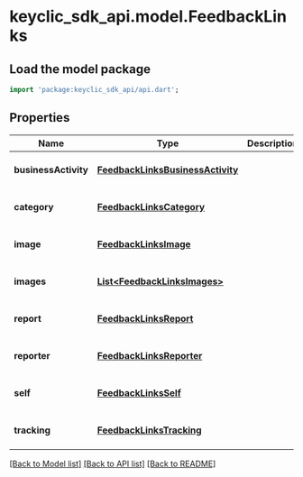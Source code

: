 # keyclic_sdk_api.model.FeedbackLinks

## Load the model package
```dart
import 'package:keyclic_sdk_api/api.dart';
```

## Properties
Name | Type | Description | Notes
------------ | ------------- | ------------- | -------------
**businessActivity** | [**FeedbackLinksBusinessActivity**](FeedbackLinksBusinessActivity.md) |  | [optional] [default to null]
**category** | [**FeedbackLinksCategory**](FeedbackLinksCategory.md) |  | [optional] [default to null]
**image** | [**FeedbackLinksImage**](FeedbackLinksImage.md) |  | [optional] [default to null]
**images** | [**List&lt;FeedbackLinksImages&gt;**](FeedbackLinksImages.md) |  | [optional] [default to []]
**report** | [**FeedbackLinksReport**](FeedbackLinksReport.md) |  | [optional] [default to null]
**reporter** | [**FeedbackLinksReporter**](FeedbackLinksReporter.md) |  | [optional] [default to null]
**self** | [**FeedbackLinksSelf**](FeedbackLinksSelf.md) |  | [optional] [default to null]
**tracking** | [**FeedbackLinksTracking**](FeedbackLinksTracking.md) |  | [optional] [default to null]

[[Back to Model list]](../README.md#documentation-for-models) [[Back to API list]](../README.md#documentation-for-api-endpoints) [[Back to README]](../README.md)


